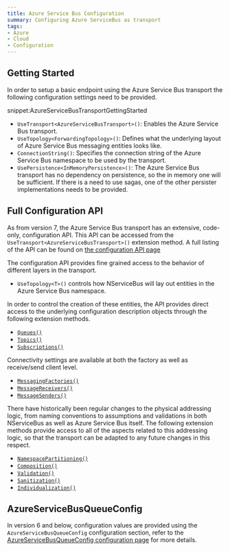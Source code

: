 ```yaml
---
title: Azure Service Bus Configuration
summary: Configuring Azure ServiceBus as transport
tags:
- Azure
- Cloud
- Configuration
---
```


## Getting Started

In order to setup a basic endpoint using the Azure Service Bus transport the following configuration settings need to be provided.

snippet:AzureServiceBusTransportGettingStarted

 * `UseTransport<AzureServiceBusTransport>()`: Enables the Azure Service Bus transport.
 * `UseTopology<ForwardingTopology>()`: Defines what the underlying layout of Azure Service Bus messaging entities looks like.
 * `ConnectionString()`: Specifies the connection string of the Azure Service Bus namespace to be used by the transport.
 * `UsePersistence<InMemoryPersistence>()`: The Azure Service Bus transport has no dependency on persistence, so the in memory one will be sufficient. If there is a need to use sagas, one of the other persister implementations needs to be provided.

## Full Configuration API

As from version 7, the Azure Service Bus transport has an extensive, code-only, configuration API. This API can be accessed from the `UseTransport<AzureServiceBusTransport>()` extension method. A full listing of the API can be found on [the configuration API page](/nservicebus/azure-service-bus/configuration/configuration.md)

The configuration API provides fine grained access to the behavior of different layers in the transport.

 * `UseTopology<T>()` controls how NServiceBus will lay out entities in the Azure Service Bus namespace.

In order to control the creation of these entities, the API provides direct access to the underlying configuration description objects through the following extension methods.

 * [`Queues()`](nservicebus/azure-service-bus/configuration/configuration#controlling-entities-queues)
 * [`Topics()`](nservicebus/azure-service-bus/configuration/configuration#controlling-entities-topics)
 * [`Subscriptions()`](nservicebus/azure-service-bus/configuration/configuration#controlling-entities-subscriptions)

Connectivity settings are available at both the factory as well as receive/send client level.

 * [`MessagingFactories()`](nservicebus/azure-service-bus/configuration/configuration#controlling-connectivity-messaging-factories)
 * [`MessageReceivers()`](nservicebus/azure-service-bus/configuration/configuration#controlling-connectivity-message-receivers)
 * [`MessageSenders()`](nservicebus/azure-service-bus/configuration/configuration#controlling-connectivity-message-senders)

There have historically been regular changes to the physical addressing logic, from naming conventions to assumptions and validations in both NServiceBus as well as Azure Service Bus itself. The following extension methods provide access to all of the aspects related to this addressing logic, so that the transport can be adapted to any future changes in this respect.

 * [`NamespacePartitioning()`](nservicebus/azure-service-bus/configuration/configuration#physical-addressing-logic-namespace-partitioning)
 * [`Composition()`](nservicebus/azure-service-bus/configuration/configuration#physical-addressing-logic-composition)
 * [`Validation()`](nservicebus/azure-service-bus/configuration/configuration#physical-addressing-logic-validation)
 * [`Sanitization()`](nservicebus/azure-service-bus/configuration/configuration#physical-addressing-logic-sanitization)
 * [`Individualization()`](nservicebus/azure-service-bus/configuration/configuration#physical-addressing-logic-individiualization)


## AzureServiceBusQueueConfig

In version 6 and below, configuration values are provided using the `AzureServiceBusQueueConfig` configuration section, refer to the [AzureServiceBusQueueConfig configuration page](/nservicebus/azure-service-bus/configuration/azureservicebusqueueconfig.md) for more details.